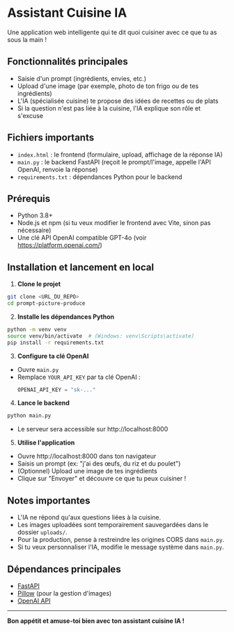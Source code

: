 # Assistant Cuisine IA

Une application web intelligente qui te dit quoi cuisiner avec ce que tu as sous la main !

## Fonctionnalités principales
- Saisie d'un prompt (ingrédients, envies, etc.)
- Upload d'une image (par exemple, photo de ton frigo ou de tes ingrédients)
- L'IA (spécialisée cuisine) te propose des idées de recettes ou de plats
- Si la question n'est pas liée à la cuisine, l'IA explique son rôle et s'excuse

## Fichiers importants
- `index.html` : le frontend (formulaire, upload, affichage de la réponse IA)
- `main.py` : le backend FastAPI (reçoit le prompt/l'image, appelle l'API OpenAI, renvoie la réponse)
- `requirements.txt` : dépendances Python pour le backend

## Prérequis
- Python 3.8+
- Node.js et npm (si tu veux modifier le frontend avec Vite, sinon pas nécessaire)
- Une clé API OpenAI compatible GPT-4o (voir https://platform.openai.com/)

## Installation et lancement en local

1. **Clone le projet**
```bash
git clone <URL_DU_REPO>
cd prompt-picture-produce
```

2. **Installe les dépendances Python**
```bash
python -m venv venv
source venv/bin/activate  # (Windows: venv\Scripts\activate)
pip install -r requirements.txt
```

3. **Configure ta clé OpenAI**
- Ouvre `main.py`
- Remplace `YOUR_API_KEY` par ta clé OpenAI :
  ```python
  OPENAI_API_KEY = "sk-..."
  ```

4. **Lance le backend**
```bash
python main.py
```
- Le serveur sera accessible sur http://localhost:8000

5. **Utilise l'application**
- Ouvre http://localhost:8000 dans ton navigateur
- Saisis un prompt (ex: "j'ai des œufs, du riz et du poulet")
- (Optionnel) Upload une image de tes ingrédients
- Clique sur "Envoyer" et découvre ce que tu peux cuisiner !

## Notes importantes
- L'IA ne répond qu'aux questions liées à la cuisine.
- Les images uploadées sont temporairement sauvegardées dans le dossier `uploads/`.
- Pour la production, pense à restreindre les origines CORS dans `main.py`.
- Si tu veux personnaliser l'IA, modifie le message système dans `main.py`.

## Dépendances principales
- [FastAPI](https://fastapi.tiangolo.com/)
- [Pillow](https://python-pillow.org/) (pour la gestion d'images)
- [OpenAI API](https://platform.openai.com/docs/)

---

**Bon appétit et amuse-toi bien avec ton assistant cuisine IA !**

